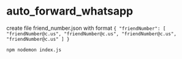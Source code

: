 # auto_forward_whatsapp

create file friend_number.json with format 
``
 {
 "friendNumber": [
    "friendNumber@c.us",
    "friendNumber@c.us",
    "friendNumber@c.us",
    "friendNumber@c.us"
  ]
}
``
```shell
npm nodemon index.js
```
